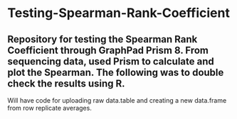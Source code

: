 # Testing-Spearman-Rank-Coefficient

## Repository for testing the Spearman Rank Coefficient through GraphPad Prism 8. From sequencing data, used Prism to calculate and plot the Spearman. The following was to double check the results using R.
Will have code for uploading raw data.table and creating a new data.frame from row replicate averages. 
